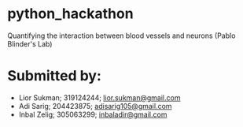 # python_hackathon
Quantifying the interaction between blood vessels and neurons (Pablo Blinder's Lab)

# Submitted by:
- Lior Sukman; 319124244; lior.sukman@gmail.com
- Adi Sarig; 204423875; adisarig105@gmail.com
- Inbal Zelig; 305063299; inbaladir@gmail.com
